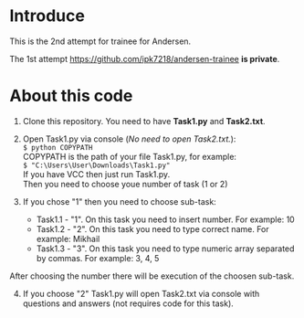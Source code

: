 # Introduce
This is the 2nd attempt for trainee for Andersen.

The 1st attempt https://github.com/ipk7218/andersen-trainee **is private**.

# About this code
1. Clone this repository. You need to have **Task1.py** and **Task2.txt**.

2. Open Task1.py via console (*No need to open Task2.txt.*):  
`
$ python COPYPATH
`  
COPYPATH is the path of your file Task1.py, for example:  
`
$
"C:\Users\User\Downloads\Task1.py"
`  
If you have VCC then just run Task1.py.  
Then you need to choose youe number of task (1 or 2)

3. If you chose "1" then you need to choose sub-task:
    * Task1.1 - "1". On this task you need to insert number. For example: 10
    * Task1.2 - "2". On this task you need to type correct name. For example: Mikhail
    * Task1.3 - "3". On this task you need to type numeric array separated by commas. For example: 3, 4, 5

After choosing the number there will be execution of the choosen sub-task.

4. If you choose "2" Task1.py will open Task2.txt via console with questions and answers (not requires code for this task).
